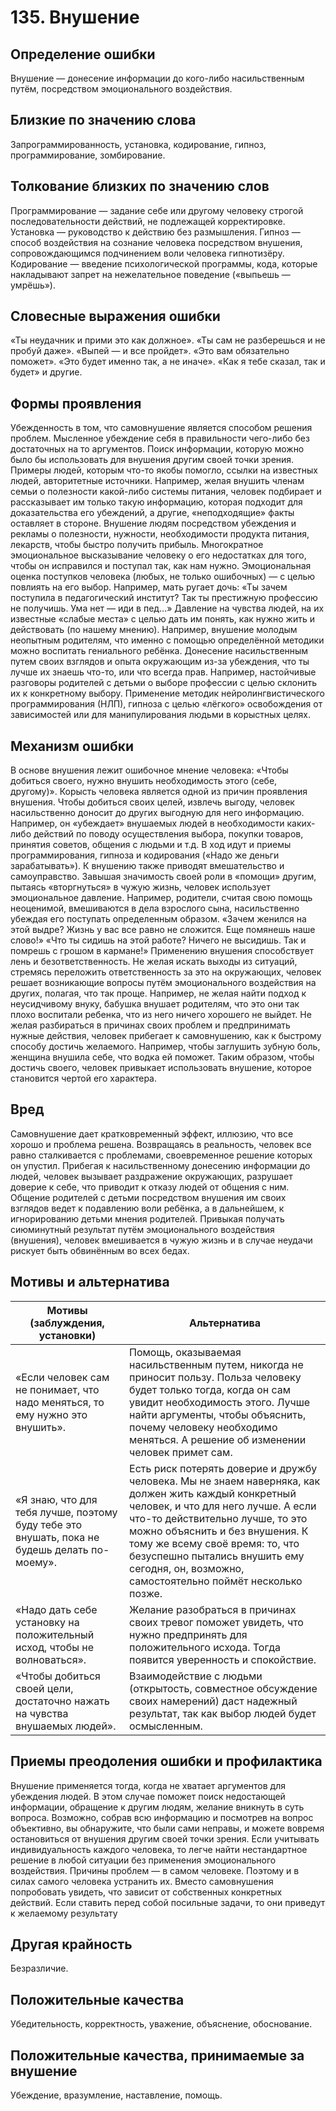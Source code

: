 # 135. Внушение

## Определение ошибки
Внушение — донесение информации до кого-либо насильственным путём, посредством эмоционального воздействия.

## Близкие по значению слова
Запрограммированность, установка, кодирование, гипноз, программирование, зомбирование.

## Толкование близких по значению слов
Программирование — задание себе или другому человеку строгой последовательности действий, не подлежащей корректировке.
Установка — руководство к действию без размышления.
Гипноз — способ воздействия на сознание человека посредством внушения, сопровождающимся подчинением воли человека гипнотизёру.
Кодирование — введение психологической программы, кода, которые накладывают запрет на нежелательное поведение («выпьешь — умрёшь»).

## Словесные выражения ошибки
«Ты неудачник и прими это как должное».
«Ты сам не разберешься и не пробуй даже».
«Выпей — и все пройдет».
«Это вам обязательно поможет».
«Это будет именно так, а не иначе».
«Как я тебе сказал, так и будет» и другие.

## Формы проявления
Убежденность в том, что самовнушение является способом решения проблем.
Мысленное убеждение себя в правильности чего-либо без достаточных на то аргументов.
Поиск информации, которую можно было бы использовать для внушения другим своей точки зрения. Примеры людей, которым что-то якобы помогло, ссылки на известных людей, авторитетные источники. Например, желая внушить членам семьи о полезности какой-либо системы питания, человек подбирает и рассказывает им только такую информацию, которая подходит для доказательства его убеждений, а другие, «неподходящие» факты оставляет в стороне.
Внушение людям посредством убеждения и рекламы о полезности, нужности, необходимости продукта питания, лекарств, чтобы быстро получить прибыль.
Многократное эмоциональное высказывание человеку о его недостатках для того, чтобы он исправился и поступал так, как нам нужно.
Эмоциональная оценка поступков человека (любых, не только ошибочных) — с целью повлиять на его выбор. Например, мать ругает дочь: «Ты зачем поступила в педагогический институт? Так ты престижную профессию не получишь. Ума нет — иди в пед...»
Давление на чувства людей, на их известные «слабые места» с целью дать им понять, как нужно жить и действовать (по нашему мнению). Например, внушение молодым неопытным родителям, что именно с помощью определённой методики можно воспитать гениального ребёнка.
Донесение насильственным путем своих взглядов и опыта окружающим из-за убеждения, что ты лучше их знаешь что-то, или что всегда прав. Например, настойчивые разговоры родителей с детьми о выборе профессии с целью склонить их к конкретному выбору.
Применение методик нейролингвистического программирования (НЛП), гипноза с целью «лёгкого» освобождения от зависимостей или для манипулирования людьми в корыстных целях.

## Механизм ошибки
В основе внушения лежит ошибочное мнение человека: «Чтобы добиться своего, нужно внушить необходимость этого (себе, другому)».
Корысть человека является одной из причин проявления внушения. Чтобы добиться своих целей, извлечь выгоду, человек насильственно доносит до других выгодную для него информацию. Например, он «убеждает» внушаемых людей в необходимости каких-либо действий по поводу осуществления выбора, покупки товаров, принятия советов, общения с людьми и т.д. В ход идут и приемы программирования, гипноза и кодирования («Надо же деньги зарабатывать»).
К внушению также приводят вмешательство и самоуправство. Завышая значимость своей роли в «помощи» другим, пытаясь «вторгнуться» в чужую жизнь, человек использует эмоциональное давление. Например, родители, считая свою помощь неоценимой, вмешиваются в дела взрослого сына, насильственно убеждая его поступать определенным образом. «Зачем женился на этой выдре? Жизнь у вас все равно не сложится. Еще помянешь наше слово!» «Что ты сидишь на этой работе? Ничего не высидишь. Так и помрешь с грошом в кармане!»
Применению внушения способствует лень и безответственность. Не желая искать выходы из ситуаций, стремясь переложить ответственность за это на окружающих, человек решает возникающие вопросы путём эмоционального воздействия на других, полагая, что так проще. Например, не желая найти подход к неусидчивому внуку, бабушка внушает родителям, что это они так плохо воспитали ребенка, что из него ничего хорошего не выйдет.
Не желая разбираться в причинах своих проблем и предпринимать нужные действия, человек прибегает к самовнушению, как к быстрому способу достичь желаемого. Например, чтобы заглушить зубную боль, женщина внушила себе, что водка ей поможет.
Таким образом, чтобы достичь своего, человек привыкает использовать внушение, которое становится чертой его характера.

## Вред
Самовнушение дает кратковременный эффект, иллюзию, что все хорошо и проблема решена. Возвращаясь в реальность, человек все равно сталкивается с проблемами, своевременное решение которых он упустил.
Прибегая к насильственному донесению информации до людей, человек вызывает раздражение окружающих, разрушает доверие к себе, что приводит к отказу людей от общения с ним.
Общение родителей с детьми посредством внушения им своих взглядов ведет к подавлению воли ребёнка, а в дальнейшем, к игнорированию детьми мнения родителей.
Привыкая получать сиюминутный результат путём эмоционального воздействия (внушения), человек вмешивается в чужую жизнь и в случае неудачи рискует быть обвинённым во всех бедах.

## Мотивы и альтернатива
Мотивы (заблуждения, установки) | Альтернатива
---|---
«Если человек сам не понимает, что надо меняться, то ему нужно это внушить».	|Помощь, оказываемая насильственным путем, никогда не приносит пользу. Польза человеку будет только тогда, когда он сам увидит необходимость этого. Лучше найти аргументы, чтобы объяснить, почему человеку необходимо меняться. А решение об изменении человек примет сам.
«Я знаю, что для тебя лучше, поэтому буду тебе это внушать, пока не будешь делать по-моему».	|Есть риск потерять доверие и дружбу человека. Мы не знаем наверняка, как должен жить каждый конкретный человек, и что для него лучше. А если что-то действительно лучше, то это можно объяснить и без внушения. К тому же всему своё время: то, что безуспешно пытались внушить ему сегодня, он, возможно, самостоятельно поймёт несколько позже.
«Надо дать себе установку на положительный исход, чтобы не волноваться».	|Желание разобраться в причинах своих тревог поможет увидеть, что нужно предпринять для положительного исхода. Тогда появится уверенность и спокойствие.
«Чтобы добиться своей цели, достаточно нажать на чувства внушаемых людей».|	Взаимодействие с людьми (открытость, совместное обсуждение своих намерений) даст надежный результат, так как выбор людей будет осмысленным.

## Приемы преодоления ошибки и профилактика
Внушение применяется тогда, когда не хватает аргументов для убеждения людей. В этом случае поможет поиск недостающей информации, обращение к другим людям, желание вникнуть в суть вопроса.
Возможно, собрав всю информацию и посмотрев на вопрос объективно, вы обнаружите, что были сами неправы, и можете вовремя остановиться от внушения другим своей точки зрения.
Если учитывать индивидуальность каждого человека, то легче найти нестандартное решение в любой ситуации без применения эмоционального воздействия.
Причины проблем — в самом человеке. Поэтому и в силах самого человека устранить их.
Вместо самовнушения попробовать увидеть, что зависит от собственных конкретных действий. Если ставить перед собой посильные задачи, то они приведут к желаемому результату

## Другая крайность 
Безразличие.

## Положительные качества 
Убедительность, корректность, уважение, объяснение, обоснование.

## Положительные качества, принимаемые за внушение
Убеждение, вразумление, наставление, помощь. 
